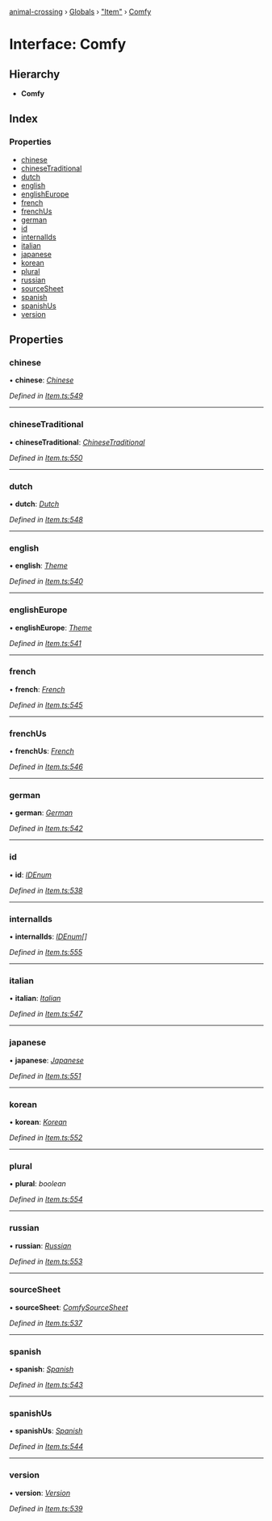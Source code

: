[animal-crossing](../README.md) › [Globals](../globals.md) › ["Item"](../modules/_item_.md) › [Comfy](_item_.comfy.md)

# Interface: Comfy

## Hierarchy

* **Comfy**

## Index

### Properties

* [chinese](_item_.comfy.md#chinese)
* [chineseTraditional](_item_.comfy.md#chinesetraditional)
* [dutch](_item_.comfy.md#dutch)
* [english](_item_.comfy.md#english)
* [englishEurope](_item_.comfy.md#englisheurope)
* [french](_item_.comfy.md#french)
* [frenchUs](_item_.comfy.md#frenchus)
* [german](_item_.comfy.md#german)
* [id](_item_.comfy.md#id)
* [internalIds](_item_.comfy.md#internalids)
* [italian](_item_.comfy.md#italian)
* [japanese](_item_.comfy.md#japanese)
* [korean](_item_.comfy.md#korean)
* [plural](_item_.comfy.md#plural)
* [russian](_item_.comfy.md#russian)
* [sourceSheet](_item_.comfy.md#sourcesheet)
* [spanish](_item_.comfy.md#spanish)
* [spanishUs](_item_.comfy.md#spanishus)
* [version](_item_.comfy.md#version)

## Properties

###  chinese

• **chinese**: *[Chinese](../enums/_item_.chinese.md)*

*Defined in [Item.ts:549](https://github.com/Norviah/animal-crossing/blob/e9cea70/module/types/Item.ts#L549)*

___

###  chineseTraditional

• **chineseTraditional**: *[ChineseTraditional](../enums/_item_.chinesetraditional.md)*

*Defined in [Item.ts:550](https://github.com/Norviah/animal-crossing/blob/e9cea70/module/types/Item.ts#L550)*

___

###  dutch

• **dutch**: *[Dutch](../enums/_item_.dutch.md)*

*Defined in [Item.ts:548](https://github.com/Norviah/animal-crossing/blob/e9cea70/module/types/Item.ts#L548)*

___

###  english

• **english**: *[Theme](../enums/_item_.theme.md)*

*Defined in [Item.ts:540](https://github.com/Norviah/animal-crossing/blob/e9cea70/module/types/Item.ts#L540)*

___

###  englishEurope

• **englishEurope**: *[Theme](../enums/_item_.theme.md)*

*Defined in [Item.ts:541](https://github.com/Norviah/animal-crossing/blob/e9cea70/module/types/Item.ts#L541)*

___

###  french

• **french**: *[French](../enums/_item_.french.md)*

*Defined in [Item.ts:545](https://github.com/Norviah/animal-crossing/blob/e9cea70/module/types/Item.ts#L545)*

___

###  frenchUs

• **frenchUs**: *[French](../enums/_item_.french.md)*

*Defined in [Item.ts:546](https://github.com/Norviah/animal-crossing/blob/e9cea70/module/types/Item.ts#L546)*

___

###  german

• **german**: *[German](../enums/_item_.german.md)*

*Defined in [Item.ts:542](https://github.com/Norviah/animal-crossing/blob/e9cea70/module/types/Item.ts#L542)*

___

###  id

• **id**: *[IDEnum](../enums/_item_.idenum.md)*

*Defined in [Item.ts:538](https://github.com/Norviah/animal-crossing/blob/e9cea70/module/types/Item.ts#L538)*

___

###  internalIds

• **internalIds**: *[IDEnum](../enums/_item_.idenum.md)[]*

*Defined in [Item.ts:555](https://github.com/Norviah/animal-crossing/blob/e9cea70/module/types/Item.ts#L555)*

___

###  italian

• **italian**: *[Italian](../enums/_item_.italian.md)*

*Defined in [Item.ts:547](https://github.com/Norviah/animal-crossing/blob/e9cea70/module/types/Item.ts#L547)*

___

###  japanese

• **japanese**: *[Japanese](../enums/_item_.japanese.md)*

*Defined in [Item.ts:551](https://github.com/Norviah/animal-crossing/blob/e9cea70/module/types/Item.ts#L551)*

___

###  korean

• **korean**: *[Korean](../enums/_item_.korean.md)*

*Defined in [Item.ts:552](https://github.com/Norviah/animal-crossing/blob/e9cea70/module/types/Item.ts#L552)*

___

###  plural

• **plural**: *boolean*

*Defined in [Item.ts:554](https://github.com/Norviah/animal-crossing/blob/e9cea70/module/types/Item.ts#L554)*

___

###  russian

• **russian**: *[Russian](../enums/_item_.russian.md)*

*Defined in [Item.ts:553](https://github.com/Norviah/animal-crossing/blob/e9cea70/module/types/Item.ts#L553)*

___

###  sourceSheet

• **sourceSheet**: *[ComfySourceSheet](../enums/_item_.comfysourcesheet.md)*

*Defined in [Item.ts:537](https://github.com/Norviah/animal-crossing/blob/e9cea70/module/types/Item.ts#L537)*

___

###  spanish

• **spanish**: *[Spanish](../enums/_item_.spanish.md)*

*Defined in [Item.ts:543](https://github.com/Norviah/animal-crossing/blob/e9cea70/module/types/Item.ts#L543)*

___

###  spanishUs

• **spanishUs**: *[Spanish](../enums/_item_.spanish.md)*

*Defined in [Item.ts:544](https://github.com/Norviah/animal-crossing/blob/e9cea70/module/types/Item.ts#L544)*

___

###  version

• **version**: *[Version](../enums/_item_.version.md)*

*Defined in [Item.ts:539](https://github.com/Norviah/animal-crossing/blob/e9cea70/module/types/Item.ts#L539)*
